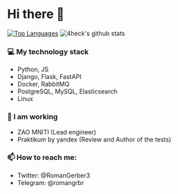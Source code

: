 # Hi there 👋

[![Top Languages](https://github-readme-stats.vercel.app/api/top-langs/?username=romangrbr&layout=compact)]()
![4heck's github stats](https://github-readme-stats.vercel.app/api?username=romangrbr&show_icons=true&include_all_commits=true&count_private=true)


### 💻 My technology stack
 - Python, JS
 - Django, Flask, FastAPI
 - Docker, RabbitMQ
 - PostgreSQL, MySQL, Elasticsearch
 - Linux

### 🌱 I am working
 - ZAO MNITI (Lead engineer)
 - Praktikum by yandex (Review and Author of the tests)

### 📫 How to reach me:
 - Twitter: @RomanGerber3
 - Telegram: @romangrbr
